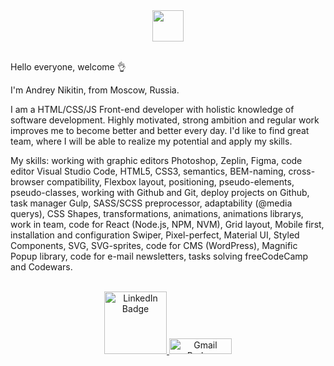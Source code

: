 <div id="header" align="center">
  <img src="https://media.giphy.com/media/du3J3cXyzhj75IOgvA/giphy.gif" width="50"/>
</div>
<br>
 
 Hello everyone, welcome 👌

 I'm Andrey Nikitin, from Moscow, Russia.

 I am a HTML/CSS/JS Front-end developer with holistic knowledge of software development. Highly motivated, strong ambition and regular work improves me to become better and better every day. I'd like to find great team, where I will be able to realize my potential and apply my skills.
 
 My skills: working with graphic editors Photoshop, Zeplin, Figma, code editor Visual Studio Code, HTML5, CSS3, semantics, BEM-naming, cross-browser compatibility, Flexbox layout, positioning, pseudo-elements, pseudo-classes, working with Github and Git, deploy projects on Github, task manager Gulp, SASS/SCSS preprocessor, adaptability (@media querys), CSS Shapes, transformations, animations, animations librarys, work in team, code for React (Node.js, NPM, NVM), Grid layout, Mobile first, installation and configuration Swiper, Pixel-perfect, Material UI, Styled Components, SVG, SVG-sprites, code for CMS (WordPress), Magnific Popup library, code for e-mail newsletters, tasks solving freeCodeCamp and Codewars.
 
 <br>
 <div id="badges" align="center">
  <a href="https://www.linkedin.com/in/andrey-nikitin-rus/">
    <img src="https://img.shields.io/badge/LinkedIn-blue?logo=linkedin&logoColor=white&style=for-the-badge" width="100" alt="LinkedIn Badge"/>
  </a>

  <a href="mailto:tamga05@gmail.com">
    <img src="https://img.shields.io/badge/Gmail-red?logo=gmail&logoColor=white&style=for-the-badge" width="100" height="25" alt="Gmail Badge"/>
  </a>
</div>
